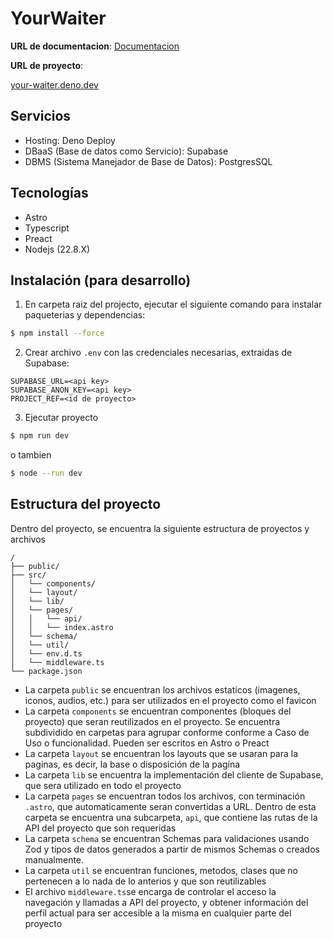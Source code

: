 # YourWaiter

**URL de documentacion**:
[Documentacion](https://drive.google.com/drive/folders/12dpj1jh5kyHUQhxRBsrNWq9WsIfvrNBw)

**URL de proyecto**:

[your-waiter.deno.dev](your-waiter.deno.dev)

## Servicios

- Hosting: Deno Deploy
- DBaaS (Base de datos como Servicio): Supabase
- DBMS (Sistema Manejador de Base de Datos): PostgresSQL

## Tecnologías

- Astro
- Typescript
- Preact
- Nodejs (22.8.X)

## Instalación (para desarrollo)

1. En carpeta raiz del projecto, ejecutar el siguiente comando para instalar
   paqueterias y dependencias:

```bash
$ npm install --force
```

2. Crear archivo `.env` con las credenciales necesarias, extraidas de Supabase:

```text
SUPABASE_URL=<api key>
SUPABASE_ANON_KEY=<api key>
PROJECT_REF=<id de proyecto>
```

3. Ejecutar proyecto

```bash
$ npm run dev
```

o tambien

```bash
$ node --run dev
```

## Estructura del proyecto

Dentro del proyecto, se encuentra la siguiente estructura de proyectos y
archivos

```text
/
├── public/
├── src/
│   └── components/
│   └── layout/
│   └── lib/
│   └── pages/
│   │   └── api/
│   │   └── index.astro
│   └── schema/
│   └── util/
│   └── env.d.ts
│   └── middleware.ts
└── package.json
```

- La carpeta `public` se encuentran los archivos estaticos (imagenes, iconos,
  audios, etc.) para ser utilizados en el proyecto como el favicon
- La carpeta `components` se encuentran componentes (bloques del proyecto) que
  seran reutilizados en el proyecto. Se encuentra subdividido en carpetas para
  agrupar conforme conforme a Caso de Uso o funcionalidad. Pueden ser escritos
  en Astro o Preact
- La carpeta `layout` se encuentran los layouts que se usaran para la paginas,
  es decir, la base o disposición de la pagína
- La carpeta `lib` se encuentra la implementación del cliente de Supabase, que
  sera utilizado en todo el proyecto
- La carpeta `pages` se encuentran todos los archivos, con terminación `.astro`,
  que automaticamente seran convertidas a URL. Dentro de esta carpeta se
  encuentra una subcarpeta, `api`, que contiene las rutas de la API del proyecto
  que son requeridas
- La carpeta `schema` se encuentran Schemas para validaciones usando Zod y tipos
  de datos generados a partir de mismos Schemas o creados manualmente.
- La carpeta `util` se encuentran funciones, metodos, clases que no pertenecen a
  lo nada de lo anterios y que son reutilizables
- El archivo `middleware.ts`se encarga de controlar el acceso la navegación y
  llamadas a API del proyecto, y obtener información del perfil actual para ser
  accesible a la misma en cualquier parte del proyecto
